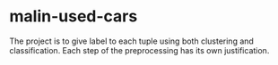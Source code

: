 # malin-used-cars
The project is to give label to each tuple using both clustering and classification. Each step of the preprocessing has its own justification. 
